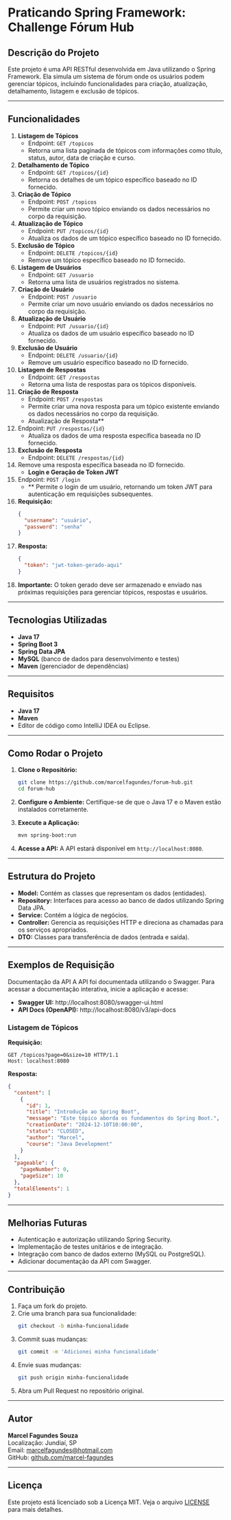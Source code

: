 # Praticando Spring Framework: Challenge Fórum Hub

## Descrição do Projeto

Este projeto é uma API RESTful desenvolvida em Java utilizando o Spring Framework. Ela simula um sistema de fórum onde os usuários podem gerenciar tópicos, incluindo funcionalidades para criação, atualização, detalhamento, listagem e exclusão de tópicos.

---

## Funcionalidades

1. **Listagem de Tópicos**
   - Endpoint: `GET /topicos`
   - Retorna uma lista paginada de tópicos com informações como título, status, autor, data de criação e curso.
2. **Detalhamento de Tópico**
   - Endpoint: `GET /topicos/{id}`
   - Retorna os detalhes de um tópico específico baseado no ID fornecido.
3. **Criação de Tópico**
   - Endpoint: `POST /topicos`
   - Permite criar um novo tópico enviando os dados necessários no corpo da requisição.
4. **Atualização de Tópico**
   - Endpoint: `PUT /topicos/{id}`
   - Atualiza os dados de um tópico específico baseado no ID fornecido.
5. **Exclusão de Tópico**
   - Endpoint: `DELETE /topicos/{id}`
   - Remove um tópico específico baseado no ID fornecido.
6. **Listagem de Usuários**
   - Endpoint: `GET /usuario`
   - Retorna uma lista de usuários registrados no sistema.
7. **Criação de Usuário**
   - Endpoint: `POST /usuario`
   - Permite criar um novo usuário enviando os dados necessários no corpo da requisição.
8. **Atualização de Usuário**
   - Endpoint: `PUT /usuario/{id}`
   - Atualiza os dados de um usuário específico baseado no ID fornecido.
9. **Exclusão de Usuário**
   - Endpoint: `DELETE /usuario/{id}`
   - Remove um usuário específico baseado no ID fornecido.
10. **Listagem de Respostas**
    - Endpoint: `GET /respostas`
    - Retorna uma lista de respostas para os tópicos disponíveis.
11. **Criação de Resposta**
    - Endpoint: `POST /respostas`
    - Permite criar uma nova resposta para um tópico existente enviando os dados necessários no corpo da requisição.
    - Atualização de Resposta**
12. Endpoint: `PUT /respostas/{id}`
    - Atualiza os dados de uma resposta específica baseada no ID fornecido.
13. **Exclusão de Resposta**
    - Endpoint: `DELETE /respostas/{id}`
14. Remove uma resposta específica baseada no ID fornecido.
    - **Login e Geração de Token JWT**
15. Endpoint: `POST /login`
    - ** Permite o login de um usuário, retornando um token JWT para autenticação em requisições subsequentes. 
16. **Requisição:**
     ```json
     {
       "username": "usuário",
       "password": "senha"
     }
     ```
17. **Resposta:**
     ```json
     {
       "token": "jwt-token-gerado-aqui"
     }
     ```
18. **Importante:** O token gerado deve ser armazenado e enviado nas próximas requisições para gerenciar tópicos, respostas e usuários.

---

## Tecnologias Utilizadas

- **Java 17**
- **Spring Boot 3**
- **Spring Data JPA**
- **MySQL** (banco de dados para desenvolvimento e testes)
- **Maven** (gerenciador de dependências)

---

## Requisitos

- **Java 17**
- **Maven**
- Editor de código como IntelliJ IDEA ou Eclipse.

---

## Como Rodar o Projeto

1. **Clone o Repositório:**
   ```bash
   git clone https://github.com/marcelfagundes/forum-hub.git
   cd forum-hub
   ```

2. **Configure o Ambiente:**
   Certifique-se de que o Java 17 e o Maven estão instalados corretamente.

3. **Execute a Aplicação:**
   ```bash
   mvn spring-boot:run
   ```

4. **Acesse a API:**
   A API estará disponível em `http://localhost:8080`.

---

## Estrutura do Projeto

- **Model:** Contém as classes que representam os dados (entidades).
- **Repository:** Interfaces para acesso ao banco de dados utilizando Spring Data JPA.
- **Service:** Contém a lógica de negócios.
- **Controller:** Gerencia as requisições HTTP e direciona as chamadas para os serviços apropriados.
- **DTO:** Classes para transferência de dados (entrada e saída).

---

## Exemplos de Requisição

Documentação da API
A API foi documentada utilizando o Swagger. Para acessar a documentação interativa, inicie a aplicação e acesse:

- **Swagger UI:** http://localhost:8080/swagger-ui.html
- **API Docs (OpenAPI):** http://localhost:8080/v3/api-docs

### Listagem de Tópicos

**Requisição:**
```http
GET /topicos?page=0&size=10 HTTP/1.1
Host: localhost:8080
```

**Resposta:**
```json
{
  "content": [
    {
      "id": 1,
      "title": "Introdução ao Spring Boot",
      "message": "Este tópico aborda os fundamentos do Spring Boot.",
      "creationDate": "2024-12-10T10:00:00",
      "status": "CLOSED",
      "author": "Marcel",
      "course": "Java Development"
    }
  ],
  "pageable": {
    "pageNumber": 0,
    "pageSize": 10
  },
  "totalElements": 1
}
```

---

## Melhorias Futuras

- Autenticação e autorização utilizando Spring Security.
- Implementação de testes unitários e de integração.
- Integração com banco de dados externo (MySQL ou PostgreSQL).
- Adicionar documentação da API com Swagger.

---

## Contribuição

1. Faça um fork do projeto.
2. Crie uma branch para sua funcionalidade:
   ```bash
   git checkout -b minha-funcionalidade
   ```
3. Commit suas mudanças:
   ```bash
   git commit -m 'Adicionei minha funcionalidade'
   ```
4. Envie suas mudanças:
   ```bash
   git push origin minha-funcionalidade
   ```
5. Abra um Pull Request no repositório original.

---

## Autor

**Marcel Fagundes Souza**  
Localização: Jundiaí, SP  
Email: marcelfagundes@hotmail.com  
GitHub: [github.com/marcel-fagundes](https://github.com/marcel-fagundes)

---

## Licença

Este projeto está licenciado sob a Licença MIT. Veja o arquivo [LICENSE](LICENSE) para mais detalhes.
